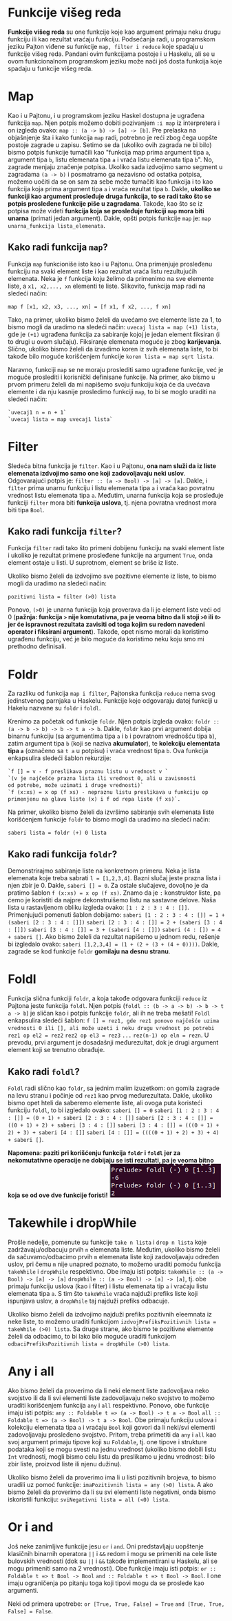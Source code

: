 # Funkcije višeg reda

<b>Funkcije višeg reda</b> su one funkcije koje kao argument primaju neku drugu funkciju ili kao rezultat vraćaju funkciju. Podsećanja radi, u programskom jeziku Pajton viđene su funkcije `map, filter i reduce` koje spadaju u funkcije višeg reda. Pandani ovim funkcijama postoje i u Haskelu, ali se u ovom funkcionalnom programskom jeziku može naći još dosta funkcija koje spadaju u funkcije višeg reda. 

# Map

Kao i u Pajtonu, i u programskom jeziku Haskel dostupna je ugrađena funkcija `map`. Njen potpis možemo dobiti pozivanjem `:i map` iz interpretera i on izgleda ovako: `map :: (a -> b) -> [a] -> [b]`. Pre prelaska na objašnjenje šta i kako funkcija `map` radi, potrebno je reći zbog čega uopšte postoje zagrade u zapisu. Setimo se da (ukoliko ovih zagrada ne bi bilo) bismo potpis funkcije tumačili kao "funkcija map prima argument tipa `a`, argument tipa `b`, listu elemenata tipa `a` i vraća listu elemenata tipa `b`".  No, zagrade menjaju značenje potpisa. Ukoliko sada izdvojimo samo segment u zagradama `(a -> b)` i posmatramo ga nezavisno od ostatka potpisa, možemo uočiti da se on sam za sebe može tumačiti kao funkcija i to kao funkcija koja prima argument tipa `a` i vraća rezultat tipa `b`. Dakle, <b>ukoliko se funkciji kao argument prosleđuje druga funkcija, to se radi tako što se potpis prosleđene funkcije piše u zagradama</b>. Takođe, kao što se iz potpisa može videti <b>funkcija koja se prosleđuje funkciji `map` mora biti unarna</b> (primati jedan argument). Dakle, opšti potpis funkcije `map` je: `map unarna_funkcija lista_elemenata`.  

## Kako radi funkcija `map`?

Funkcija `map` funkcioniše isto kao i u Pajtonu. Ona primenjuje prosleđenu funkciju na svaki element liste i kao rezultat vraća listu rezultujućih elemenata. Neka je `f` funkcija koju želimo da primenimo na sve elemente liste, a `x1, x2,..., xn` elementi te liste. Slikovito, funkcija map radi na sledeći način:

    map f [x1, x2, x3, ..., xn] = [f x1, f x2, ..., f xn]

Tako, na primer, ukoliko bismo želeli da uvećamo sve elemente liste za 1, to bismo mogli da uradimo na sledeći način:
 `uvecaj lista = map (+1) lista`,  gde je `(+1)` ugrađena funkcija za sabiranje kojoj je jedan element fiksiran (i to drugi u ovom slučaju). Fiksiranje elemenata moguće je zbog <b>karijevanja</b>.  Slično, ukoliko bismo želeli da izvadimo koren iz svih elemenata liste, to bi takođe bilo moguće korišćenjem funkcije 
 `koren lista = map sqrt lista`. 

Naravno, funkciji `map` se ne moraju proslediti samo ugrađene funkcije, već je moguće proslediti i korisnički definisane funkcije. Na primer, ako bismo u prvom primeru želeli da mi napišemo svoju funkciju koja će da uvećava elemente i da nju kasnije prosledimo funkciji `map`, to bi se moglo uraditi na sledeći način:

    `uvecaj1 n = n + 1`
    `uvecaj lista = map uvecaj1 lista`

# Filter

Sledeća bitna funkcija je `filter`. Kao i u Pajtonu, <b>ona nam služi da iz liste elemenata izdvojimo samo one koji zadovoljavaju neki uslov</b>. Odgovarajući potpis je: `filter :: (a -> Bool) -> [a] -> [a]`. Dakle, i `filter` prima unarnu funkciju i listu elemenata tipa `a` i vraća kao povratnu vrednost listu elemenata tipa `a`. Međutim, unarna funkcija koja se prosleđuje funkciji `filter` mora biti <b>funkcija uslova</b>, tj. njena povratna vrednost mora biti tipa `Bool`. 

## Kako radi funkcija `filter`?

Funkcija `filter` radi tako što primeni dobijenu funkciju na svaki element liste i ukoliko je rezultat primene prosleđene funkcije na argument `True`, onda element ostaje u listi. U suprotnom, element se briše iz liste. 

Ukoliko bismo želeli da izdvojimo sve pozitivne elemente iz liste, to bismo mogli da uradimo na sledeći način: 

    pozitivni lista = filter (>0) lista
Ponovo, `(>0)` je unarna funkcija koja proverava da li je element liste veći od 0 (<b>pažnja: funkcija `>` nije komutativna, pa je veoma bitno da li stoji `>0` ili `0>` jer će ispravnost rezultata zavisiti od toga kojim su redom navedeni operator i fiksirani argument</b>). Takođe, opet nismo morali da koristimo ugrađenu funkciju, već je bilo moguće da koristimo neku koju smo mi prethodno definisali.

# Foldr

Za razliku od funkcija `map i filter`, Pajtonska funkcija `reduce` nema svog jedinstvenog parnjaka u Haskelu. Funkcije koje odgovaraju datoj funkciji u Hakelu nazvane su `foldr` i `foldl`. 

Krenimo za početak od funkcije `foldr`.  Njen potpis izgleda ovako: 
`foldr :: (a -> b -> b) -> b -> t a -> b`. Dakle, `foldr` kao prvi argument dobija binarnu funkciju (sa argumentima tipa `a` i `b` i povratnom vrednošću tipa `b`), zatim argument tipa `b` (koji se naziva <b>akumulator</b>), te <b>kolekciju elementata tipa `a`</b> (označeno sa `t a` u potpisu) i vraća vrednost tipa `b`.  Ova funkcija enkapsulira sledeći šablon rekurzije:

    `f [] = v - f preslikava praznu listu u vrednost v `
    `(v je najčešće prazna lista ili vrednost 0, ali u zavisnosti 
    od potrebe, može uzimati i druge vrednosti)`
    `f (x:xs) = x op (f xs) - nepraznu listu preslikava u funkciju op primenjenu na glavu liste (x) i f od repa liste (f xs)`.

Na primer, ukoliko bismo želeli da izvršimo sabiranje svih elemenata liste korišćenjem funkcije `foldr` to bismo mogli da uradimo na sledeći način:

    saberi lista = foldr (+) 0 lista

## Kako radi funkcija `foldr`?

Demonstrirajmo sabiranje liste na konkretnom primeru. Neka je lista elemenata koje treba sabrati `l = [1,2,3,4]`. Bazni slučaj jeste prazna lista i njen zbir je 0. Dakle, `saberi [] = 0`. Za ostale slučajeve, dovoljno je da pratimo šablon `f (x:xs) = x op (f xs)`. Znamo da je `:` konstruktor liste, pa ćemo je koristiti da najpre dekonstruišemo listu na sastavne delove. Naša lista u rastavljenom obliku izgleda ovako: `[1 : 2 : 3 : 4 : []]`.  Primenjujući pomenuti šablon dobijamo:
`saberi [1 : 2 : 3 : 4 : []] = 1 + (saberi [2 : 3 : 4 : []])`
`saberi [2 : 3 : 4 : []] = 2 + (saberi [3 : 4 : []])`
`saberi [3 : 4 : []] = 3 + (saberi [4 : []])`
`saberi (4 : []) = 4 + saberi []`.  Ako bismo želeli da rezultat napišemo u jednom redu, rešenje bi izgledalo ovako: `saberi [1,2,3,4] = (1 + (2 + (3 + (4 + 0))))`. Dakle, zagrade se kod funkcije `foldr` <b>gomilaju na desnu stranu</b>.

# Foldl
Funkcija slična funkciji `foldr`, a koja takođe odgovara funkciji `reduce` iz Pajtona jeste funkcija `foldl`. Njen potpis (`foldl :: (b -> a -> b) -> b -> t a -> b`) je sličan kao i potpis funkcije `foldr`, ali ih ne treba mešati! `Foldl` enkapsulira sledeći šablon:
`f [] = rez1, gde rez1 ponovo najčešće uzima vrednosti 0 ili [], ali može uzeti i neku drugu vrednost po potrebi`
`rez1 op el2 = rez2`
`rez2 op el3 = rez3`
`...`
`rez(n-1) op eln = rezn`. U prevodu, prvi argument je dosadašnji međurezultat, dok je drugi argument element koji se trenutno obrađuje. 

## Kako radi `foldl`?

`Foldl` radi slično kao `foldr`, sa jednim malim izuzetkom: on gomila zagrade na levu stranu i počinje od `rez1` kao prvog međurezultata. Dakle, ukoliko bismo opet hteli da saberemo elemente liste, ali ovoga puta koristeći funkciju `foldl`, to bi izgledalo ovako:
`saberi [] = 0`
`saberi [1 : 2 : 3 : 4 : []] = (0 + 1) + saberi [2 : 3 : 4 : []]`
`saberi [2 : 3 : 4 : []] = ((0 + 1) + 2) + saberi [3 : 4 : []]`
`saberi [3 : 4 : []] = (((0 + 1) + 2) + 3) + saberi [4 : []]`
`saberi [4 : []] = ((((0 + 1) + 2) + 3) + 4) + saberi []`.

<b>Napomena: paziti pri korišćenju funkcija `foldr` i  `foldl` jer za nekomutativne operacije ne dobijaju se isti rezultati, pa je veoma bitno koja se od ove dve funkcije foristi!</b>
![Primer razlike rezultata izvršavanja foldr i foldl funkcije](../src/folds.png)

# Takewhile i dropWhile

Prošle nedelje, pomenute su funkcije `take n lista` i `drop n lista` koje zadržavaju/odbacuju prvih `n` elemenata liste. Međutim, ukoliko bismo želeli da sačuvamo/odbacimo prvih `m` elemenata liste koji zadovoljavaju određen uslov, pri čemu `m` nije unapred poznato, to možemo uraditi pomoću funkcija `takeWhile` i `dropWhile` respektivno. Obe imaju isti potpis:
`takeWhile :: (a -> Bool) -> [a] -> [a]`
`dropWhile :: (a -> Bool) -> [a] -> [a]`, tj. obe primaju funkciju uslova (kao i filter) i listu elemenata tip `a` i vraćaju listu elemenata tipa `a`.  S tim što `takeWhile` vraća najduži prefiks liste koji ispunjava uslov, a `dropWhile` taj najduži prefiks odbacuje.

Ukoliko bismo želeli da izdvojimo najduži prefiks pozitivnih eleemnata iz neke liste, to možemo uraditi funkcijom `izdvojPrefiksPozitivnih lista = takeWhile (>0) lista`. Sa druge strane, ako bismo te pozitivne elemente želeli da odbacimo, to bi lako bilo moguće uraditi funkcijom `odbaciPrefiksPozitivnih lista = dropWhile (>0) lista`.

# Any i all
Ako bismo želeli da proverimo da li neki element liste zadovoljava neko svojstvo ili da li svi elementi liste zadovoljavaju neko svojstvo to možemo uraditi korišćenjem funkcija `any` i `all` respektivno. Ponovo, obe funkcije imaju isti potpis:
`any :: Foldable t => (a -> Bool) -> t a -> Bool`
`all :: Foldable t => (a -> Bool) -> t a -> Bool`. Obe primaju funkciju uslova i kolekciju elemenata tipa `a` i vraćaju `Bool` koji govori da li neki/svi elementi zadovoljavaju prosleđeno svojstvo. Pritom, treba primetiti da `any` i `all` kao svoj argument primaju tipove koji su `Foldable`, tj. one tipove i strukture podataka koji se mogu svesti na jednu vrednost (ukoliko bismo dobili listu `Int` vrednosti, mogli bismo celu listu da preslikamo u jednu vrednost: bilo zbir liste, proizvod liste ili njenu dužinu). 

Ukoliko bismo želeli da proverimo ima li u listi pozitivnih brojeva, to bismo uradili uz pomoć funkcije: 
`imaPozitivnih lista = any (>0) lista`. A ako bismo želeli da proverimo da li su svi elementi liste negativni, onda bismo iskoristili funkciju:
`sviNegativni lista = all (<0) lista`.

# Or i and
Još neke zanimljive funkcije jesu `or` i `and`. Oni predstavljaju uopštenje klasičnih binarnih operatora `||` i `&&` redom i mogu se primeniti na cele liste bulovskih vrednosti (dok su `||` i `&&` takođe implementirani u Haskelu, ali se mogu primeniti samo na 2 vrednosti). Obe funkcije imaju isti potpis:
`or :: Foldable t => t Bool -> Bool`
`and :: Foldable t => t Bool -> Bool`. I one imaju ograničenja po pitanju toga koji tipovi mogu da se proslede kao argumenti. 

Neki od primera upotrebe: 
`or [True, True, False] = True`
`and [True, True, False] = False`.

